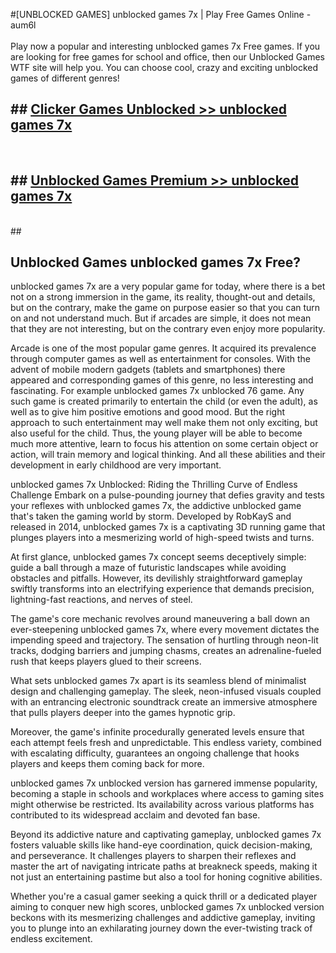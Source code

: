 #[UNBLOCKED GAMES] unblocked games 7x | Play Free Games Online - aum6l <br>
<br>
Play now a popular and interesting unblocked games 7x Free games. If you are looking for free games for school and office, then our Unblocked Games WTF site will help you. You can choose cool, crazy and exciting unblocked games of different genres!


## ##  [Clicker Games Unblocked >> unblocked games 7x](http://freeplayer.one?title=unblocked_games_7x&ref=22)
  <br>

##  ## [Unblocked Games Premium >> unblocked games 7x](http://freeplayer.one?title=unblocked_games_7x&ref=22)
  <br>
  ##



## Unblocked Games unblocked games 7x Free?

unblocked games 7x are a very popular game for today, where there is a bet not on a strong immersion in the game, its reality, thought-out and details, but on the contrary, make the game on purpose easier so that you can turn on and not understand much. But if arcades are simple, it does not mean that they are not interesting, but on the contrary even enjoy more popularity.

Arcade is one of the most popular game genres. It acquired its prevalence through computer games as well as entertainment for consoles. With the advent of mobile modern gadgets (tablets and smartphones) there appeared and corresponding games of this genre, no less interesting and fascinating. For example unblocked games 7x unblocked 76 game. Any such game is created primarily to entertain the child (or even the adult), as well as to give him positive emotions and good mood. But the right approach to such entertainment may well make them not only exciting, but also useful for the child. Thus, the young player will be able to become much more attentive, learn to focus his attention on some certain object or action, will train memory and logical thinking. And all these abilities and their development in early childhood are very important.

unblocked games 7x Unblocked: Riding the Thrilling Curve of Endless Challenge
Embark on a pulse-pounding journey that defies gravity and tests your reflexes with unblocked games 7x, the addictive unblocked game that's taken the gaming world by storm. Developed by RobKayS and released in 2014, unblocked games 7x is a captivating 3D running game that plunges players into a mesmerizing world of high-speed twists and turns.

At first glance, unblocked games 7x concept seems deceptively simple: guide a ball through a maze of futuristic landscapes while avoiding obstacles and pitfalls. However, its devilishly straightforward gameplay swiftly transforms into an electrifying experience that demands precision, lightning-fast reactions, and nerves of steel.

The game's core mechanic revolves around maneuvering a ball down an ever-steepening unblocked games 7x, where every movement dictates the impending speed and trajectory. The sensation of hurtling through neon-lit tracks, dodging barriers and jumping chasms, creates an adrenaline-fueled rush that keeps players glued to their screens.

What sets unblocked games 7x apart is its seamless blend of minimalist design and challenging gameplay. The sleek, neon-infused visuals coupled with an entrancing electronic soundtrack create an immersive atmosphere that pulls players deeper into the games hypnotic grip.

Moreover, the game's infinite procedurally generated levels ensure that each attempt feels fresh and unpredictable. This endless variety, combined with escalating difficulty, guarantees an ongoing challenge that hooks players and keeps them coming back for more.

unblocked games 7x unblocked version has garnered immense popularity, becoming a staple in schools and workplaces where access to gaming sites might otherwise be restricted. Its availability across various platforms has contributed to its widespread acclaim and devoted fan base.

Beyond its addictive nature and captivating gameplay, unblocked games 7x fosters valuable skills like hand-eye coordination, quick decision-making, and perseverance. It challenges players to sharpen their reflexes and master the art of navigating intricate paths at breakneck speeds, making it not just an entertaining pastime but also a tool for honing cognitive abilities.

Whether you're a casual gamer seeking a quick thrill or a dedicated player aiming to conquer new high scores, unblocked games 7x unblocked version beckons with its mesmerizing challenges and addictive gameplay, inviting you to plunge into an exhilarating journey down the ever-twisting track of endless excitement.